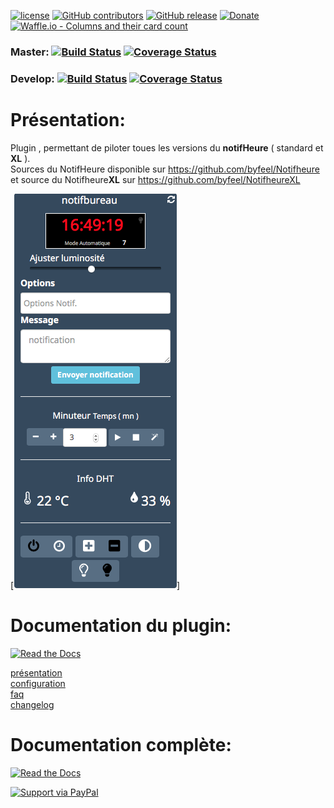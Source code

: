 [![license](https://img.shields.io/github/license/NextDom/plugin-NotifHeure.svg)](./LICENSE) [![GitHub contributors](https://img.shields.io/github/contributors/NextDom/plugin-NotifHeure.svg)](../../graphs/contributors) [![GitHub release](https://img.shields.io/github/release/NextDom/plugin-NotifHeure.svg)](../../releases) [![Donate](https://img.shields.io/badge/Donate-PayPal-green.svg)](https://www.paypal.me/byfeel) [![Waffle.io - Columns and their card count](https://badge.waffle.io/NextDom/plugin-NotifHeure.svg?columns=all)](https://waffle.io/NextDom/plugin-NotifHeure)

### Master: [![Build Status](https://travis-ci.org/NextDom/plugin-NotifHeure.svg?branch=master)](https://travis-ci.org/NextDom/plugin-NotifHeure)  [![Coverage Status](https://coveralls.io/repos/github/NextDom/plugin-NotifHeure/badge.svg?branch=master)](https://coveralls.io/github/NextDom/plugin-NotifHeure?branch=master)

### Develop: [![Build Status](https://travis-ci.org/NextDom/plugin-NotifHeure.svg?branch=develop)](https://travis-ci.org/NextDom/plugin-NotifHeure)  [![Coverage Status](https://coveralls.io/repos/github/NextDom/plugin-NotifHeure/badge.svg?branch=develop)](https://coveralls.io/github/NextDom/plugin-NotifHeure?branch=develop)

# Présentation:

Plugin , permettant de piloter toues les versions du **notifHeure** ( standard et **XL** ).   
Sources du NotifHeure disponible sur https://github.com/byfeel/Notifheure et source du Notifheure**XL** sur https://github.com/byfeel/NotifheureXL

  [![Widget NotifHeure](docs/images/widgetNotif2.png)]


# Documentation du plugin:
[![Read the Docs](https://img.shields.io/readthedocs/pip.svg)](docs/fr_FR/presentation.md)

[présentation](docs/fr_FR/presentation.md)  
[configuration](docs/fr_FR/configuration.md)  
[faq](docs/fr_FR/faq.md)   
[changelog](docs/fr_FR/changelog.md)

# Documentation complète:

[![Read the Docs](plugin_info/NotifHeure_icon.png)](https://NextDom.github.io/plugin-NotifHeure)


[![Support via PayPal](https://cdn.rawgit.com/twolfson/paypal-github-button/1.0.0/dist/button.svg)](https://www.paypal.me/byfeel/)

